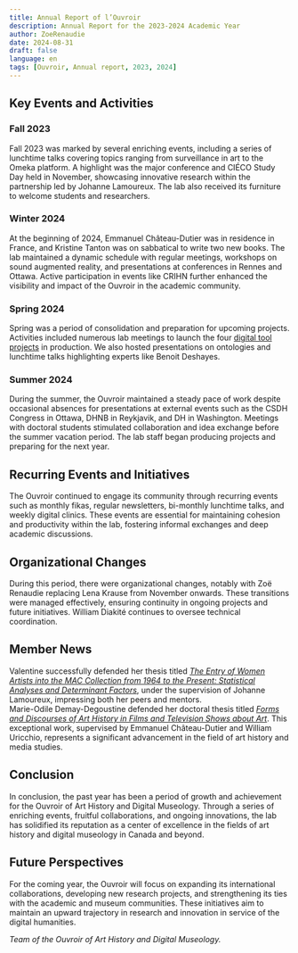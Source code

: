 ```yaml
---
title: Annual Report of l’Ouvroir
description: Annual Report for the 2023-2024 Academic Year
author: ZoeRenaudie
date: 2024-08-31
draft: false
language: en
tags: [Ouvroir, Annual report, 2023, 2024]
---
```


## Key Events and Activities

### Fall 2023

Fall 2023 was marked by several enriching events, including a series of lunchtime talks covering topics ranging from surveillance in art to the Omeka platform. A highlight was the major conference and CIÉCO Study Day held in November, showcasing innovative research within the partnership led by Johanne Lamoureux. The lab also received its furniture to welcome students and researchers.

### Winter 2024

At the beginning of 2024, Emmanuel Château-Dutier was in residence in France, and Kristine Tanton was on sabbatical to write two new books. The lab maintained a dynamic schedule with regular meetings, workshops on sound augmented reality, and presentations at conferences in Rennes and Ottawa. Active participation in events like CRIHN further enhanced the visibility and impact of the Ouvroir in the academic community.

### Spring 2024

Spring was a period of consolidation and preparation for upcoming projects. Activities included numerous lab meetings to launch the four [digital tool projects](https://ouvroir.umontreal.ca/projets) in production. We also hosted presentations on ontologies and lunchtime talks highlighting experts like Benoit Deshayes.

### Summer 2024

During the summer, the Ouvroir maintained a steady pace of work despite occasional absences for presentations at external events such as the CSDH Congress in Ottawa, DHNB in Reykjavik, and DH in Washington. Meetings with doctoral students stimulated collaboration and idea exchange before the summer vacation period. The lab staff began producing projects and preparing for the next year.

## Recurring Events and Initiatives

The Ouvroir continued to engage its community through recurring events such as monthly fikas, regular newsletters, bi-monthly lunchtime talks, and weekly digital clinics. These events are essential for maintaining cohesion and productivity within the lab, fostering informal exchanges and deep academic discussions.

## Organizational Changes

During this period, there were organizational changes, notably with Zoë Renaudie replacing Lena Krause from November onwards. These transitions were managed effectively, ensuring continuity in ongoing projects and future initiatives. William Diakité continues to oversee technical coordination.

## Member News

Valentine successfully defended her thesis titled [_The Entry of Women Artists into the MAC Collection from 1964 to the Present: Statistical Analyses and Determinant Factors_](https://papyrus.bib.umontreal.ca/xmlui/handle/1866/33193), under the supervision of Johanne Lamoureux, impressing both her peers and mentors.  
Marie-Odile Demay-Degoustine defended her doctoral thesis titled [_Forms and Discourses of Art History in Films and Television Shows about Art_](https://papyrus.bib.umontreal.ca/xmlui/handle/1866/33380). This exceptional work, supervised by Emmanuel Château-Dutier and William Uricchio, represents a significant advancement in the field of art history and media studies.

## Conclusion

In conclusion, the past year has been a period of growth and achievement for the Ouvroir of Art History and Digital Museology. Through a series of enriching events, fruitful collaborations, and ongoing innovations, the lab has solidified its reputation as a center of excellence in the fields of art history and digital museology in Canada and beyond.

## Future Perspectives

For the coming year, the Ouvroir will focus on expanding its international collaborations, developing new research projects, and strengthening its ties with the academic and museum communities. These initiatives aim to maintain an upward trajectory in research and innovation in service of the digital humanities.

_Team of the Ouvroir of Art History and Digital Museology._
